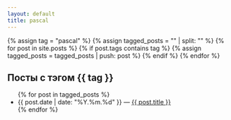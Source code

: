 ```yaml
---
layout: default
title: pascal
---
```


{% assign tag = "pascal" %}
{% assign tagged_posts = "" | split: "" %}
{% for post in site.posts %}
  {% if post.tags contains tag %}
    {% assign tagged_posts = tagged_posts | push: post %}
  {% endif %}
{% endfor %}


<h2>Посты с тэгом {{ tag }}</h2>

<ul class="posts">
{% for post in tagged_posts %}
    <li><span>{{ post.date | date: "%Y.%m.%d" }}</span> — <a href="{{ post.url }}">{{ post.title }}</a></li>
{% endfor %}
</ul>
